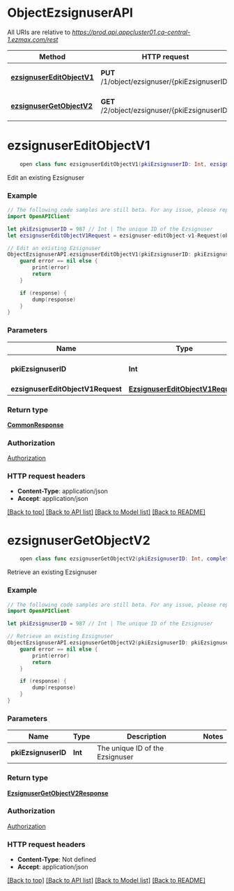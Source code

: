 # ObjectEzsignuserAPI

All URIs are relative to *https://prod.api.appcluster01.ca-central-1.ezmax.com/rest*

Method | HTTP request | Description
------------- | ------------- | -------------
[**ezsignuserEditObjectV1**](ObjectEzsignuserAPI.md#ezsignusereditobjectv1) | **PUT** /1/object/ezsignuser/{pkiEzsignuserID} | Edit an existing Ezsignuser
[**ezsignuserGetObjectV2**](ObjectEzsignuserAPI.md#ezsignusergetobjectv2) | **GET** /2/object/ezsignuser/{pkiEzsignuserID} | Retrieve an existing Ezsignuser


# **ezsignuserEditObjectV1**
```swift
    open class func ezsignuserEditObjectV1(pkiEzsignuserID: Int, ezsignuserEditObjectV1Request: EzsignuserEditObjectV1Request, completion: @escaping (_ data: CommonResponse?, _ error: Error?) -> Void)
```

Edit an existing Ezsignuser



### Example
```swift
// The following code samples are still beta. For any issue, please report via http://github.com/OpenAPITools/openapi-generator/issues/new
import OpenAPIClient

let pkiEzsignuserID = 987 // Int | The unique ID of the Ezsignuser
let ezsignuserEditObjectV1Request = ezsignuser-editObject-v1-Request(objEzsignuser: ezsignuser-RequestCompound()) // EzsignuserEditObjectV1Request | 

// Edit an existing Ezsignuser
ObjectEzsignuserAPI.ezsignuserEditObjectV1(pkiEzsignuserID: pkiEzsignuserID, ezsignuserEditObjectV1Request: ezsignuserEditObjectV1Request) { (response, error) in
    guard error == nil else {
        print(error)
        return
    }

    if (response) {
        dump(response)
    }
}
```

### Parameters

Name | Type | Description  | Notes
------------- | ------------- | ------------- | -------------
 **pkiEzsignuserID** | **Int** | The unique ID of the Ezsignuser | 
 **ezsignuserEditObjectV1Request** | [**EzsignuserEditObjectV1Request**](EzsignuserEditObjectV1Request.md) |  | 

### Return type

[**CommonResponse**](CommonResponse.md)

### Authorization

[Authorization](../README.md#Authorization)

### HTTP request headers

 - **Content-Type**: application/json
 - **Accept**: application/json

[[Back to top]](#) [[Back to API list]](../README.md#documentation-for-api-endpoints) [[Back to Model list]](../README.md#documentation-for-models) [[Back to README]](../README.md)

# **ezsignuserGetObjectV2**
```swift
    open class func ezsignuserGetObjectV2(pkiEzsignuserID: Int, completion: @escaping (_ data: EzsignuserGetObjectV2Response?, _ error: Error?) -> Void)
```

Retrieve an existing Ezsignuser



### Example
```swift
// The following code samples are still beta. For any issue, please report via http://github.com/OpenAPITools/openapi-generator/issues/new
import OpenAPIClient

let pkiEzsignuserID = 987 // Int | The unique ID of the Ezsignuser

// Retrieve an existing Ezsignuser
ObjectEzsignuserAPI.ezsignuserGetObjectV2(pkiEzsignuserID: pkiEzsignuserID) { (response, error) in
    guard error == nil else {
        print(error)
        return
    }

    if (response) {
        dump(response)
    }
}
```

### Parameters

Name | Type | Description  | Notes
------------- | ------------- | ------------- | -------------
 **pkiEzsignuserID** | **Int** | The unique ID of the Ezsignuser | 

### Return type

[**EzsignuserGetObjectV2Response**](EzsignuserGetObjectV2Response.md)

### Authorization

[Authorization](../README.md#Authorization)

### HTTP request headers

 - **Content-Type**: Not defined
 - **Accept**: application/json

[[Back to top]](#) [[Back to API list]](../README.md#documentation-for-api-endpoints) [[Back to Model list]](../README.md#documentation-for-models) [[Back to README]](../README.md)

